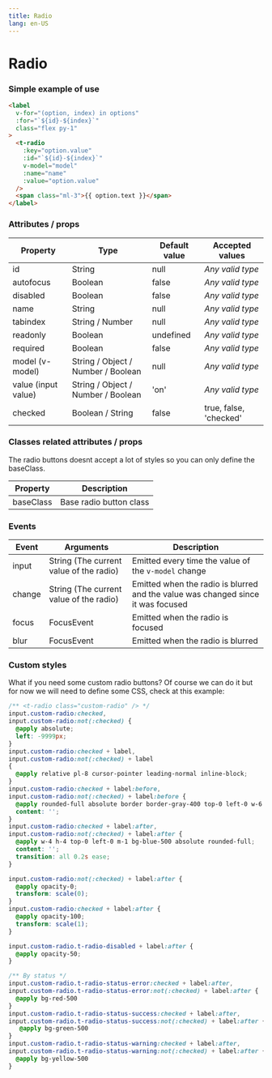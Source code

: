 ```yaml
---
title: Radio
lang: en-US
---
```


# Radio

<radio-field />

### Simple example of use

```html
<label
  v-for="(option, index) in options"
  :for="`${id}-${index}`"
  class="flex py-1"
>
  <t-radio
    :key="option.value"
    :id="`${id}-${index}`"
    v-model="model"
    :name="name"
    :value="option.value"
  />
  <span class="ml-3">{{ option.text }}</span>
</label>
```

### Attributes / props

| Property    | Type        | Default value | Accepted values |
|---      |---        |---      |---      |
| id      | String      | null      | _Any valid type_ |
| autofocus   | Boolean     | false     | _Any valid type_ |
| disabled    | Boolean     | false     | _Any valid type_ |
| name      | String      | null      | _Any valid type_ |
| tabindex    | String / Number | null      | _Any valid type_ |
| readonly    | Boolean     | undefined   | _Any valid type_ |
| required    | Boolean     | false     | _Any valid type_ |
| model (v-model)    | String / Object / Number / Boolean   | null   | _Any valid type_ |
| value (input value)    | String / Object / Number / Boolean   | 'on'   | _Any valid type_ |
| checked    | Boolean / String    | false   | true, false, 'checked' |

### Classes related attributes / props

The radio buttons doesnt accept a lot of styles so you can only define the baseClass.

| Property        | Description                                                         |
|---                    |---                                                            |
| baseClass             | Base radio button class                                       |

### Events

| Event   | Arguments                   | Description   |
|---      |---                          |---      |
| input   | String (The current value of the radio)  | Emitted every time the value of the `v-model` change |
| change  | String (The current value of the radio)  | Emitted when the radio is blurred and the value was changed since it was focused |
| focus   | FocusEvent                  | Emitted when the radio is focused  |
| blur    | FocusEvent                  | Emitted when the radio is blurred  |

### Custom styles

What if you need some custom radio buttons? Of course we can do it but for now we will need to define some CSS, check at this example:

<custom-radio-field />

```css
/** <t-radio class="custom-radio" /> */
input.custom-radio:checked,
input.custom-radio:not(:checked) {
  @apply absolute;
  left: -9999px;
}
input.custom-radio:checked + label,
input.custom-radio:not(:checked) + label
{
  @apply relative pl-8 cursor-pointer leading-normal inline-block;
}
input.custom-radio:checked + label:before,
input.custom-radio:not(:checked) + label:before {
  @apply rounded-full absolute border border-gray-400 top-0 left-0 w-6 h-6 bg-white;
  content: '';
}
input.custom-radio:checked + label:after,
input.custom-radio:not(:checked) + label:after {
  @apply w-4 h-4 top-0 left-0 m-1 bg-blue-500 absolute rounded-full;
  content: '';
  transition: all 0.2s ease;
}

input.custom-radio:not(:checked) + label:after {
  @apply opacity-0;
  transform: scale(0);
}
input.custom-radio:checked + label:after {
  @apply opacity-100;
  transform: scale(1);
}

input.custom-radio.t-radio-disabled + label:after {
  @apply opacity-50;
}

/** By status */
input.custom-radio.t-radio-status-error:checked + label:after,
input.custom-radio.t-radio-status-error:not(:checked) + label:after {
  @apply bg-red-500
}
input.custom-radio.t-radio-status-success:checked + label:after,
input.custom-radio.t-radio-status-success:not(:checked) + label:after {
   @apply bg-green-500
}
input.custom-radio.t-radio-status-warning:checked + label:after,
input.custom-radio.t-radio-status-warning:not(:checked) + label:after {
  @apply bg-yellow-500
}
```       
